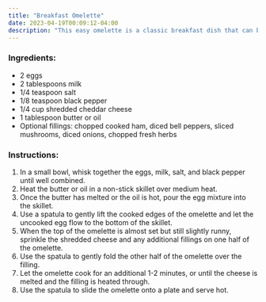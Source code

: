 ```yaml
---
title: "Breakfast Omelette"
date: 2023-04-19T00:09:12-04:00
description: "This easy omelette is a classic breakfast dish that can be customized with your favorite fillings. It's fluffy, cheesy, and ready in minutes!"
---
```


### Ingredients:


- 2 eggs
- 2 tablespoons milk
- 1/4 teaspoon salt
- 1/8 teaspoon black pepper
- 1/4 cup shredded cheddar cheese
- 1 tablespoon butter or oil
- Optional fillings: chopped cooked ham, diced bell peppers, sliced mushrooms, diced onions, chopped fresh herbs

### Instructions:

1. In a small bowl, whisk together the eggs, milk, salt, and black pepper until well combined.
1. Heat the butter or oil in a non-stick skillet over medium heat.
1. Once the butter has melted or the oil is hot, pour the egg mixture into the skillet.
1. Use a spatula to gently lift the cooked edges of the omelette and let the uncooked egg flow to the bottom of the skillet.
1. When the top of the omelette is almost set but still slightly runny, sprinkle the shredded cheese and any additional fillings on one half of the omelette.
1. Use the spatula to gently fold the other half of the omelette over the filling.
1. Let the omelette cook for an additional 1-2 minutes, or until the cheese is melted and the filling is heated through.
1. Use the spatula to slide the omelette onto a plate and serve hot.